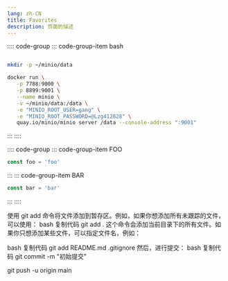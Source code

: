 ```yaml
---
lang: zh-CN
title: Favorites
description: 页面的描述
---
```


:::: code-group
::: code-group-item bash
```bash

mkdir -p ~/minio/data

docker run \
   -p 7788:9000 \
   -p 8899:9001 \
   --name minio \
   -v ~/minio/data:/data \
   -e "MINIO_ROOT_USER=gang" \
   -e "MINIO_ROOT_PASSWORD=@Lzg412828" \
   quay.io/minio/minio server /data --console-address ":9001"
```
:::
::::

:::: code-group
::: code-group-item FOO
```js
const foo = 'foo'
```
:::
::: code-group-item BAR
```js
const bar = 'bar'
```
:::
::::


使用 git add 命令将文件添加到暂存区。例如，如果你想添加所有未跟踪的文件，可以使用：
bash
复制代码
git add .
这个命令会添加当前目录下的所有文件。如果你只想添加某些文件，可以指定文件名，例如：

bash
复制代码
git add README.md .gitignore
然后，进行提交：
bash
复制代码
git commit -m "初始提交"


git push -u origin main






